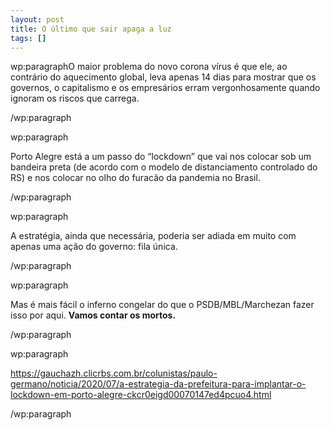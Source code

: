 ```yaml
---
layout: post
title: O último que sair apaga a luz
tags: []
---
```


wp:paragraphO maior problema do novo corona vírus é que ele, ao contrário do aquecimento global, leva apenas 14 dias para mostrar que os governos, o capitalismo e os empresários erram vergonhosamente quando ignoram os riscos que carrega.

/wp:paragraph


wp:paragraph

Porto Alegre está a um passo do “lockdown” que vai nos colocar sob um bandeira preta (de acordo com o modelo de distanciamento controlado do RS) e nos colocar no olho do furacão da pandemia no Brasil.

/wp:paragraph


wp:paragraph

A estratégia, ainda que necessária, poderia ser adiada em muito com apenas uma ação do governo: fila única.

/wp:paragraph


wp:paragraph

Mas é mais fácil o inferno congelar do que o PSDB/MBL/Marchezan fazer isso por aqui. 
**Vamos contar os mortos.**

/wp:paragraph


wp:paragraph

https://gauchazh.clicrbs.com.br/colunistas/paulo-germano/noticia/2020/07/a-estrategia-da-prefeitura-para-implantar-o-lockdown-em-porto-alegre-ckcr0eigd00070147ed4pcuo4.html

/wp:paragraph
